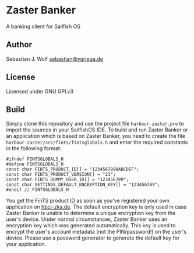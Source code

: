 # Zaster Banker
A banking client for Sailfish OS

## Author
Sebastian J. Wolf [sebastian@ygriega.de](mailto:sebastian@ygriega.de)

## License
Licensed under GNU GPLv3

## Build
Simply clone this repository and use the project file `harbour-zaster.pro` to import the sources in your SailfishOS IDE. To build and run Zaster Banker or an application which is based on Zaster Banker, you need to create the file `harbour-zaster/src/fints/fintsglobals.h` and enter the required constants in the following format:
```
#ifndef FINTSGLOBALS_H
#define FINTSGLOBALS_H
const char FINTS_PRODUCT_ID[] = "1234567890ABCDEF";
const char FINTS_PRODUCT_VERSION[] = "23";
const char FINTS_DUMMY_USER_ID[] = "123456789";
const char SETTINGS_DEFAULT_ENCRYPTION_KEY[] = "123456789";
#endif // FINTSGLOBALS_H
```

You get the FinTS product ID as soon as you've registered your own application on [hbci-zka.de](https://www.hbci-zka.de/register/prod_register.htm). The default encryption key is only used in case Zaster Banker is unable to determine a unique encryption key from the user's device. Under normal circumstances, Zaster Banker uses an encryption key which was generated automatically. This key is used to encrypt the user's account metadata (not the PIN/password!) on the user's device. Please use a password generator to generate the default key for your application.
